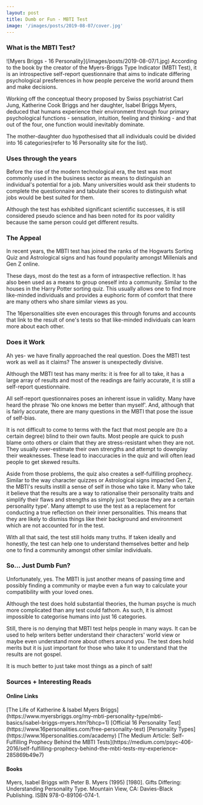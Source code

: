 ```yaml
---
layout: post
title: Dumb or Fun - MBTI Test
image: '/images/posts/2019-08-07/cover.jpg'
---
```


<h3>What is the MBTI Test?</h3>
![Myers Briggs - 16 Personality](/images/posts/2019-08-07/1.jpg)
According to the book by the creator of the Myers-Briggs Type Indicator (MBTI Test), it is an introspective self-report questionnaire that aims to indicate differing psychological presferences in how people perceive the world around them and make decisions.

Working off the conceptual theory proposed by Swiss psychiatrist Carl Jung, Katherine Cook Briggs and her daughter, Isabel Briggs Myers, deduced that humans experience their environment through four primary psychological functions - sensation, intuition, feeling and thinking - and that out of the four, one function would inevitably dominate.

The mother-daughter duo hypothesised that all individuals could be divided into 16 categories(refer to 16 Personality site for the list).  

<h3>Uses through the years</h3>
Before the rise of the modern technological era, the test was most commonly used in the business sector as means to distinguish an individual's potential for a job. Many universities would ask their students to complete the questionnaire and tabulate their scores to distinguish what jobs would be best suited for them.

Although the test has exhibited significant scientific successes, it is still considered pseudo science and has been noted for its poor validity because the same person could get different results.

<h3>The Appeal</h3>
In recent years, the MBTI test has joined the ranks of the Hogwarts Sorting Quiz and Astrological signs and has found popularity amongst Millenials and Gen Z online.

These days, most do the test as a form of intraspective reflection. It has also been used as a means to group oneself into a community. Similar to the houses in the Harry Potter sorting quiz. This usually allows one to find more like-minded individuals and provides a euphoric form of comfort that there are many others who share similar views as you.

The 16personalities site even encourages this through forums and accounts that link to the result of one's tests so that like-minded individuals can learn more about each other.

<h3>Does it Work</h3>
Ah yes- we have finally approached the real question. Does the MBTI test work as well as it claims? The answer is unexpectedly divisive.

Although the MBTI test has many merits: it is free for all to take, it has a large array of results and most of the readings are fairly accurate, it is still a self-report questionnaire.

All self-report questionnaires poses an inherent issue in validity. Many have heard the phrase 'No one knows me better than myself'. And, although that is fairly accurate, there are many questions in the MBTI that pose the issue of self-bias.

It is not difficult to come to terms with the fact that most people are (to a certain degree) blind to their own faults. Most people are quick to push blame onto others or claim that they are stress-resistant when they are not. They usually over-estimate their own strengths and attempt to downplay their weaknesses. These lead to inaccuracies in the quiz and will often lead people to get skewed results.

Aside from those problems, the quiz also creates a self-fulfilling prophecy. Similar to the way character quizzes or Astrological signs impacted Gen Z, the MBTI's results instill a sense of self in those who take it. Many who take it believe that the results are a way to rationalise their personality traits and simplify their flaws and strengths as simply just 'because they are a certain personality type'. Many attempt to use the test as a replacement for conducting a true reflection on their inner personalities. This means that they are likely to dismiss things like their background and environment which are not accounted for in the test.

With all that said, the test still holds many truths. If taken ideally and honestly, the test can help one to understand themselves better and help one to find a community amongst other similar individuals.

<h3>So... Just Dumb Fun?</h3>
Unfortunately, yes. The MBTI is just another means of passing time and possibly finding a community or maybe even a fun way to calculate your compatibility with your loved ones.

Although the test does hold substantial theories, the human psyche is much more complicated than any test could fathom. As such, it is almost impossible to categorise humans into just 16 categories.

Still, there is no denying that MBTI test helps people in many ways. It can be used to help writers better understand their characters' world view or maybe even understand more about others around you. The test does hold merits but it is just important for those who take it to understand that the results are not gospel. 

It is much better to just take most things as a pinch of salt!

<h3>Sources + Interesting Reads</h3>
<h4>Online Links</h4>
[The Life of Katherine & Isabel Myers Briggs](https://www.myersbriggs.org/my-mbti-personality-type/mbti-basics/isabel-briggs-myers.htm?bhcp=1)
[Official 16 Personality Test](https://www.16personalities.com/free-personality-test)
[Personality Types](https://www.16personalities.com/academy)
[The Medium Article: Self-Fulfilling Prophecy Behind the MBTI Tests](https://medium.com/psyc-406-2016/self-fulfilling-prophecy-behind-the-mbti-tests-my-experience-285869b49e7)

<h4>Books</h4>
Myers, Isabel Briggs with Peter B. Myers (1995) [1980]. Gifts Differing: Understanding Personality Type. Mountain View, CA: Davies-Black Publishing. ISBN 978-0-89106-074-1.
